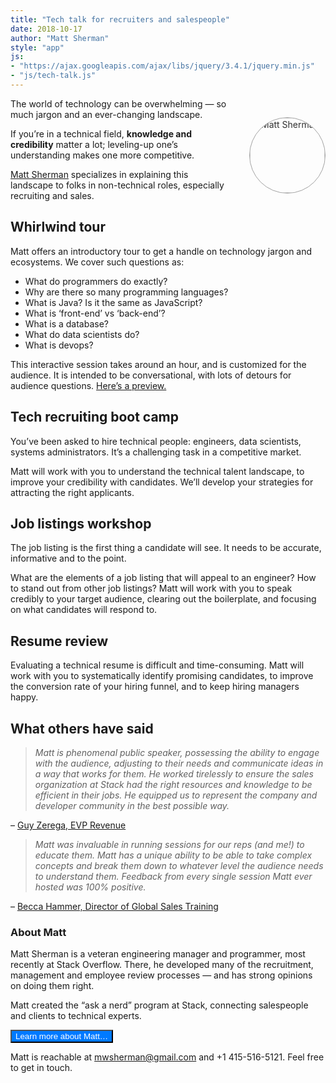 ```yaml
---
title: "Tech talk for recruiters and salespeople"
date: 2018-10-17
author: "Matt Sherman"
style: "app"
js:
- "https://ajax.googleapis.com/ajax/libs/jquery/3.4.1/jquery.min.js"
- "js/tech-talk.js"
---
```


![Matt Sherman](https://pbs.twimg.com/profile_images/557247446649036800/JSalo08u_400x400.jpeg#photo)

The world of technology can be overwhelming — so much jargon and an ever-changing landscape.

If you’re in a technical field, **knowledge and credibility** matter a lot; leveling-up one’s understanding makes one more competitive.

[Matt Sherman](/about/) specializes in explaining this landscape to folks in non-technical roles, especially  recruiting and sales.

## Whirlwind tour

Matt offers an introductory tour to get a handle on technology jargon and ecosystems. We cover such questions as:

- What do programmers do exactly?
- Why are there so many programming languages?
- What is Java? Is it the same as JavaScript?
- What is ‘front-end’ vs ‘back-end’?
- What is a database?
- What do data scientists do?
- What is devops?

This interactive session takes around an hour, and is customized for the audience. It is intended to be conversational, with lots of detours for audience questions. [Here’s a preview.](https://youtu.be/oGWGzkEHnQU)

## Tech recruiting boot camp

You’ve been asked to hire technical people: engineers, data scientists, systems administrators. It’s a challenging task in a competitive market.

Matt will work with you to understand the technical talent landscape, to improve your credibility with candidates. We’ll develop your strategies for attracting the right applicants.

## Job listings workshop

The job listing is the first thing a candidate will see. It needs to be accurate, informative and to the point.

What are the elements of a job listing that will appeal to an engineer? How to stand out from other job listings? Matt will work with you to speak credibly to your target audience, clearing out the boilerplate, and focusing on what candidates will respond to.

## Resume review

Evaluating a technical resume is difficult and time-consuming. Matt will work with you to systematically identify promising candidates, to improve the conversion rate of your hiring funnel, and to keep hiring managers happy.

## What others have said

> _Matt is phenomenal public speaker, possessing the ability to engage with the audience, adjusting to their needs and communicate ideas in a way that works for them. He worked tirelessly to ensure the sales organization at Stack had the right resources and knowledge to be efficient in their jobs. He equipped us to represent the company and developer community in the best possible way._

– [Guy Zerega, EVP Revenue](https://www.linkedin.com/in/guy-zerega-136b487)

> _Matt was invaluable in running sessions for our reps (and me!) to educate them. Matt has a unique ability to be able to take complex concepts and break them down to whatever level the audience needs to understand them. Feedback from every single session Matt ever hosted was 100% positive._

– [Becca Hammer, Director of Global Sales Training](https://www.linkedin.com/in/beccathetrainer)

### About Matt

Matt Sherman is a veteran engineering manager and programmer, most recently at Stack Overflow. There, he developed many of the recruitment, management and employee review processes — and has strong opinions on doing them right.

Matt created the “ask a nerd” program at Stack, connecting salespeople and clients to technical experts.

<button href="/about/"> Learn more about Matt… </button>

Matt is reachable at mwsherman@gmail.com and +1 415-516-5121. Feel free to get in touch.

<style>

img[src$='#photo'] {
    float: right;
    margin: 0 0 2em 2em;
    position: relative;
    top: 30px;
    opacity: .9;
    width: 120px;
    border-radius: 50%;
    border: 1px solid #999;
}

button {
    width: auto;
    background-color: #007AFF;
    color: white;
}

</style>
